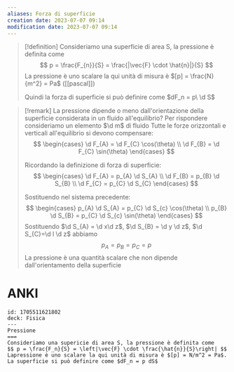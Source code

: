 ```yaml
---
aliases: Forza di superficie
creation date: 2023-07-07 09:14
modification date: 2023-07-07 09:14
---
```


> [!definition]
> Consideriamo una superficie di area S, la pressione è definita come
> $$ p = \frac{F_{n}}{S} = \frac{|\vec{F} \cdot \hat{n}|}{S} $$
> La pressione è uno scalare la qui unità di misura è $[p] = \frac{N}{m^2} = Pa$ ([[pascal]])
>
>Quindi la forza di superficie si può definire come $dF_n = p\ \d S$

>[!remark]
>La pressione dipende o meno dall'orientazione della superficie considerata in un fluido all'equilibrio? Per rispondere consideriamo un elemento $\d m$ di fluido
>Tutte le forze orizzontali e verticali all'equilibrio si devono compensare:
>$$ \begin{cases}
>\d F_{A} = \d F_{C} \cos(\theta) \\
>\d F_{B} = \d F_{C} \sin(\theta)
>\end{cases} $$
>
>Ricordando la definizione di forza di superficie:
>$$ \begin{cases}
>\d F_{A} = p_{A} \d S_{A} \\
>\d F_{B} = p_{B} \d S_{B} \\
>\d F_{C} = p_{C} \d S_{C}
>\end{cases} $$
>
>Sostituendo nel sistema precedente:
>$$ \begin{cases}
>p_{A} \d S_{A} = p_{C} \d S_{c} \cos(\theta) \\
>p_{B} \d S_{B} = p_{C} \d S_{c} \sin(\theta)
>\end{cases} $$
>Sostituendo $\d S_{A} = \d x\d z$, $\d S_{B} = \d y \d z$, $\d S_{C}=\d l \d z$
>abbiamo
>$$ p_{A} = p_{B} = p_{C} = p $$
>La pressione è una quantità scalare che non dipende dall'orientamento della superficie

# ANKI

```anki
id: 1705511621802
deck: Fisica
---
Pressione
===
Consideriamo una supericie di area S, la pressione è definita come 
$$ p = \frac{F_n}{S} = \left|\vec{F} \cdot \frac{\hat{n}}{S}\right| $$
Lapressione è uno scalare la qui unità di misura è $[p] = N/m^2 = Pa$.
La superficie si può definire come $dF_n = p dS$
```
